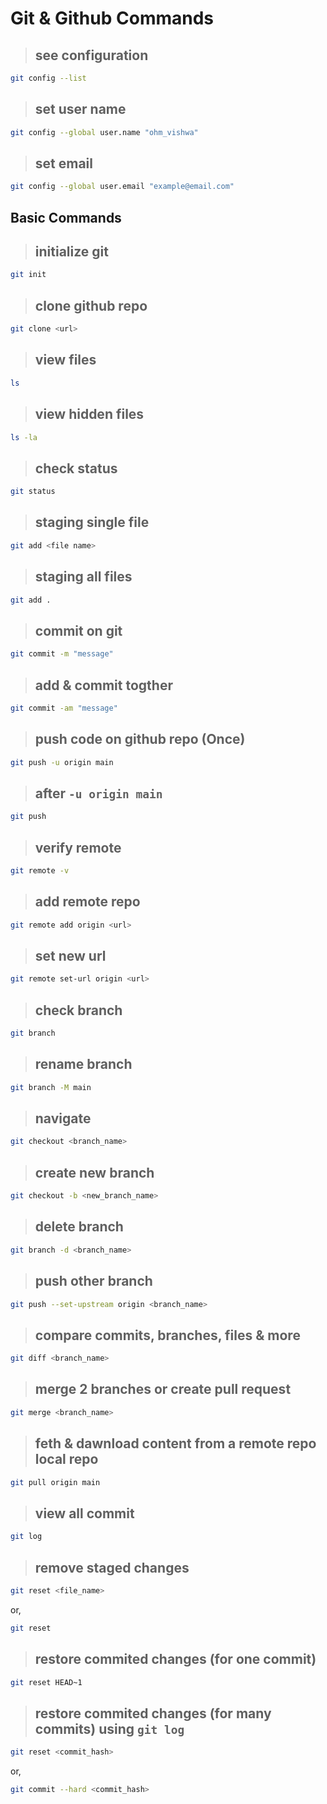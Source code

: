 # Git & Github Commands

> ## see configuration
```sh
git config --list
```

> ## set user name
```sh
git config --global user.name "ohm_vishwa"
```

> ## set email
```sh
git config --global user.email "example@email.com"
```

## Basic Commands

> ## initialize git
```sh
git init
```

> ## clone github repo
```sh
git clone <url>
```

> ## view files
```sh
ls
```

> ## view hidden files
```sh
ls -la
```

> ## check status
```sh
git status
```

> ## staging single file
```sh
git add <file name>
```

> ## staging all files
```sh
git add .
```

> ## commit on git
```sh
git commit -m "message"
```

> ## add & commit togther 
```sh
git commit -am "message"
```

> ## push code on github repo (Once)
```sh
git push -u origin main
```

> ## after `-u origin main` 
```sh
git push
```

> ## verify remote
```sh
git remote -v
```

> ## add remote repo 
```sh
git remote add origin <url>
```

> ## set new url
```sh
git remote set-url origin <url> 
```

> ## check branch
```sh
git branch
```

> ## rename branch
```sh
git branch -M main
```

> ## navigate
```sh
git checkout <branch_name>
```

> ## create new branch
```sh
git checkout -b <new_branch_name> 
```

> ## delete branch
```sh
git branch -d <branch_name>
```

> ## push other branch
```sh
git push --set-upstream origin <branch_name>
```

> ## compare commits, branches, files & more
```sh
git diff <branch_name>
```

> ## merge 2 branches or create pull request
```sh
git merge <branch_name>
```

> ## feth & dawnload content from a remote repo local repo
```sh
git pull origin main
```

> ## view all commit 
```sh
git log
```

> ## remove staged changes
```sh
git reset <file_name>
```

or,
```sh
git reset
```

> ## restore commited changes (for one commit)
```sh
git reset HEAD~1
```

> ## restore commited changes (for many commits) using `git log`
```sh
git reset <commit_hash>
```

or,
```sh
git commit --hard <commit_hash> 
```